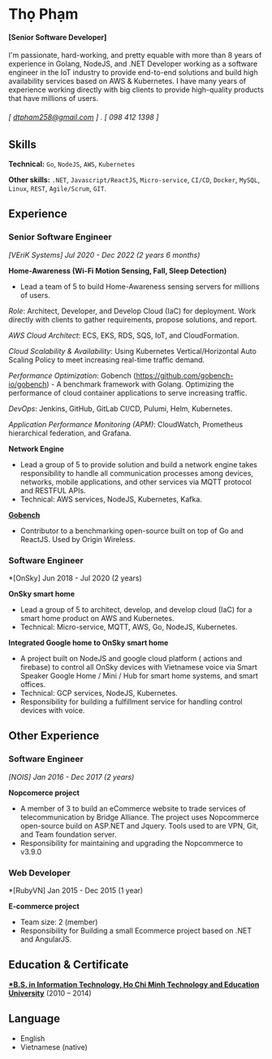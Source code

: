 Thọ Phạm 
======
#### [Senior Software Developer]

I'm passionate, hard-working, and pretty equable with more than 8 years of experience in Golang, NodeJS, and .NET Developer working as a software engineer in the IoT industry to provide end-to-end solutions and build high availability services based on AWS & Kubernetes. I have many years of experience working directly with big clients to provide high-quality products that have millions of users.
 
###### [ dtpham258@gmail.com ] . [ 098 412 1398 ]

Skills
------
**Technical:** `Go`, `NodeJS`, `AWS`, `Kubernetes`

**Other skills:** `.NET`, `Javascript/ReactJS`, `Micro-service`, `CI/CD`, `Docker`, `MySQL`, `Linux`, `REST`, `Agile/Scrum`, `GIT`.

Experience
---------
### Senior Software Engineer 
*[VEriK Systems] Jul 2020 - Dec 2022 (2 years 6 months)*

**Home-Awareness (Wi-Fi Motion Sensing, Fall, Sleep Detection)**
- Lead a team of 5 to build Home-Awareness sensing servers for millions of users.

*Role*: Architect, Developer, and Develop Cloud (IaC) for deployment. Work directly with clients to gather requirements, propose solutions, and report.

*AWS Cloud Architect*: ECS, EKS, RDS, SQS, IoT, and CloudFormation. 

*Cloud Scalability & Availability*: Using Kubernetes Vertical/Horizontal Auto Scaling Policy to meet increasing real-time traffic demand.

*Performance Optimization*: Gobench (https://github.com/gobench-io/gobench) - A benchmark framework with Golang. Optimizing the performance of cloud container applications to serve increasing traffic.

*DevOps*: Jenkins, GitHub, GitLab CI/CD, Pulumi, Helm, Kubernetes.

*Application Performance Monitoring (APM)*: CloudWatch, Prometheus hierarchical federation, and Grafana.

**Network Engine**
- Lead a group of 5 to provide solution and build a network engine takes responsibility to handle all communication processes among devices, networks, mobile applications, and other services via MQTT protocol and RESTFUL APIs.
- Technical: AWS services, NodeJS, Kubernetes, Kafka.

[**Gobench**](https://github.com/gobench-io/gobench)
- Contributor to a benchmarking open-source built on top of Go and ReactJS. Used by Origin Wireless.

### Software Engineer
*[OnSky] Jun 2018 - Jul 2020 (2 years)

**OnSky smart home**
- Lead a group of 5 to architect, develop, and develop cloud (IaC) for a smart home product on AWS and Kubernetes.
- Technical: Micro-service, MQTT, AWS, Go, NodeJS, Kubernetes.

**Integrated Google home to OnSky smart home**
- A project built on NodeJS and google cloud platform ( actions and firebase) to control all OnSky devices with Vietnamese voice via Smart Speaker Google Home / Mini / Hub for smart home systems, and smart offices.
- Technical: GCP services, NodeJS, Kubernetes.
- Responsibility for building a fulfillment service for handling control devices with voice.

Other Experience
---------
### Software Engineer
*[NOIS] Jan 2016 - Dec 2017 (2 years)*

**Nopcomerce project** 
- A member of 3 to build an eCommerce website to trade services of telecommunication by Bridge Alliance. The project uses Nopcommerce open-source build on ASP.NET and Jquery. Tools used to are VPN, Git, and Team foundation server.
- Responsibility for maintaining and upgrading the Nopcommerce to v3.9.0

### Web Developer
*[RubyVN] Jan 2015 - Dec 2015 (1 year)

**E-commerce project** 
- Team size: 2 (member)
- Responsibility for Building a small Ecommerce project based on .NET and AngularJS.

Education & Certificate
---------
**[*B.S. in Information Technology, Ho Chi Minh Technology and Education University]()** (2010 – 2014)  
  

Language
---------

- English
- Vietnamese (native)
